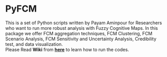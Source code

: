 # PyFCM
This is a set of Python scripts written by Payam Aminpour for Researchers who want to run more robust analysis with Fuzzy Cognitive Maps. In this package we offer FCM aggregation techniques, FCM Clustering, FCM Scenario Analysis, FCM Sensitivity and Uncertainty Analysis, Credibility test, and data visualization.  
Please Read **Wiki** from [**here**](https://github.com/payamaminpour/PyFCM/wiki ) to learn how to run the codes.
